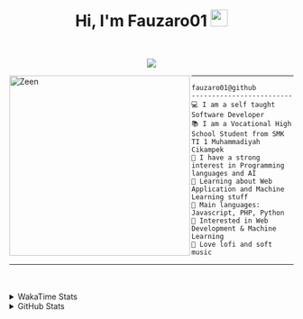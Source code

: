 <h1 align="center">
Hi, I'm Fauzaro01
  <img src="https://media.giphy.com/media/hvRJCLFzcasrR4ia7z/giphy.gif" width="30"></h1>
<br/>

<p align="center">
  <a href="https://github.com/DenverCoder1/readme-typing-svg">
    <img src="https://readme-typing-svg.herokuapp.com?lines=Chill%20and%20Coding;Full+Stack+Web+Developer;Student;Software%20Develover;Always%20learning%20new%20things&center=true&width=380&height=45"></a>
</p>

<img align="left" src="https://media.tenor.com/pNQi8B0fo1UAAAAi/gura-dance.gif" alt="Zeen" width="320" height="320" />
<hr>

```
fauzaro01@github
-------------------------
💻 I am a self taught Software Developer
📚 I am a Vocational High School Student from SMK TI 1 Muhammadiyah Cikampek
📝 I have a strong interest in Programming languages and AI
🌱 Learning about Web Application and Machine Learning stuff
🌟 Main languages: Javascript, PHP, Python
🚩 Interested in Web Development & Machine Learning
🎵 Love lofi and soft music 
```

<hr>
<br><br>
<details>
  <summary>
     WakaTime Stats
  </summary>
  <br>
  <!--START_SECTION:waka-->

```txt
From: 10 September 2021 - To: 30 June 2024

Total Time: 559 hrs 25 mins

JavaScript          179 hrs 22 mins ████████░░░░░░░░░░░░░░░░░   32.06 %
PHP                 89 hrs 53 mins  ████░░░░░░░░░░░░░░░░░░░░░   16.07 %
EJS                 56 hrs 10 mins  ██▓░░░░░░░░░░░░░░░░░░░░░░   10.04 %
Blade Template      46 hrs 18 mins  ██░░░░░░░░░░░░░░░░░░░░░░░   08.28 %
HTML                42 hrs 30 mins  ██░░░░░░░░░░░░░░░░░░░░░░░   07.60 %
Java                41 hrs 45 mins  ██░░░░░░░░░░░░░░░░░░░░░░░   07.47 %
JSON                27 hrs 39 mins  █▒░░░░░░░░░░░░░░░░░░░░░░░   04.94 %
CSS                 24 hrs 7 mins   █░░░░░░░░░░░░░░░░░░░░░░░░   04.31 %
Python              13 hrs 26 mins  ▓░░░░░░░░░░░░░░░░░░░░░░░░   02.40 %
Other               5 hrs 32 mins   ▒░░░░░░░░░░░░░░░░░░░░░░░░   00.99 %
```

<!--END_SECTION:waka-->
</details>
<details>
  <summary>
    GitHub Stats
  </summary>
  <br>
  <div align="center">
    <img src="https://github-readme-stats.vercel.app/api?username=Fauzaro01&show_icons=true&theme=algolia" alt="Fauzaro01's GitHub Stats" style="margin: 20px;" />
    <img src="https://github-readme-streak-stats.herokuapp.com/?user=Fauzaro01&theme=algolia" alt="Fauzaro01's GitHub Streak" style="margin: 20px;" />
  </div>

  <div align="center">
    <img src="https://github-readme-stats.vercel.app/api?username=Fauzaro01&show_icons=true&locale=en&count_private=true&hide_rank=true&custom_title=My%20GitHub%20Stats&disable_animations=true&theme=algolia" alt="Fauzaro01's Stars" style="margin: 20px;" />
    <img src="https://github-readme-stats.vercel.app/api/top-langs/?username=Fauzaro01&langs_count=8&theme=algolia&layout=compact" alt="Top Languages" style="margin: 20px;" />
  </div>
</details>
